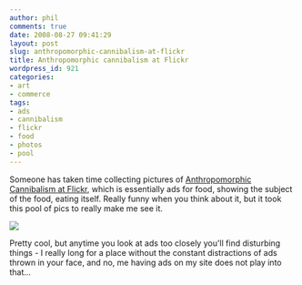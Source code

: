 ```yaml
---
author: phil
comments: true
date: 2008-08-27 09:41:29
layout: post
slug: anthropomorphic-cannibalism-at-flickr
title: Anthropomorphic cannibalism at Flickr
wordpress_id: 921
categories:
- art
- commerce
tags:
- ads
- cannibalism
- flickr
- food
- photos
- pool
---
```


Someone has taken time collecting pictures of [Anthropomorphic Cannibalism at Flickr](http://www.flickr.com/photos/agmilmoe/sets/72157594356771968/), which is essentially ads for food, showing the subject of the food, eating itself.  Really funny when you think about it, but it took this pool of pics to really make me see it.


[![](http://www.fak3r.com/wp-content/uploads/2008/09/pig.jpg)](http://www.fak3r.com/wp-content/uploads/2008/09/pig.jpg)



Pretty cool, but anytime you look at ads too closely you'll find disturbing things - I really long for a place without the constant distractions of ads thrown in your face, and no, me having ads on my site does not play into that...
